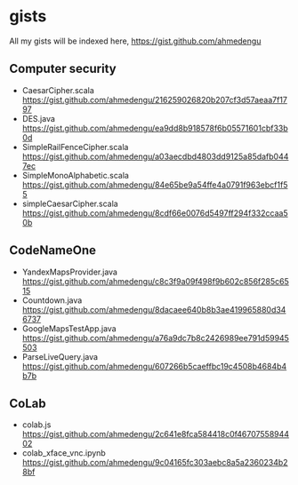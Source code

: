 # gists
All my gists will be indexed here, https://gist.github.com/ahmedengu

## Computer security
* CaesarCipher.scala
https://gist.github.com/ahmedengu/216259026820b207cf3d57aeaa7f1797
* DES.java
https://gist.github.com/ahmedengu/ea9dd8b918578f6b05571601cbf33b0d
* SimpleRailFenceCipher.scala
https://gist.github.com/ahmedengu/a03aecdbd4803dd9125a85dafb0447ec
* SimpleMonoAlphabetic.scala
https://gist.github.com/ahmedengu/84e65be9a54ffe4a0791f963ebcf1f55
* simpleCaesarCipher.scala
https://gist.github.com/ahmedengu/8cdf66e0076d5497ff294f332ccaa50b

## CodeNameOne
* YandexMapsProvider.java
https://gist.github.com/ahmedengu/c8c3f9a09f498f9b602c856f285c6515
* Countdown.java
https://gist.github.com/ahmedengu/8dacaee640b8b3ae419965880d346737
* GoogleMapsTestApp.java
https://gist.github.com/ahmedengu/a76a9dc7b8c2426989ee791d59945503
* ParseLiveQuery.java
https://gist.github.com/ahmedengu/607266b5caeffbc19c4508b4684b4b7b

## CoLab
* colab.js
https://gist.github.com/ahmedengu/2c641e8fca584418c0f4670755894402
* colab_xface_vnc.ipynb
https://gist.github.com/ahmedengu/9c04165fc303aebc8a5a2360234b28bf
